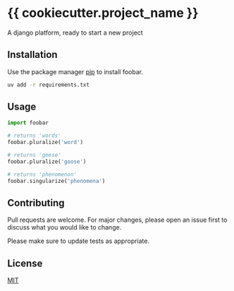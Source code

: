 # {{ cookiecutter.project_name }}

A django platform, ready to start a new project

## Installation

Use the package manager [pip](https://pip.pypa.io/en/stable/) to install foobar.

```bash
uv add -r requirements.txt
```

## Usage

```python
import foobar

# returns 'words'
foobar.pluralize('word')

# returns 'geese'
foobar.pluralize('goose')

# returns 'phenomenon'
foobar.singularize('phenomena')
```

## Contributing

Pull requests are welcome. For major changes, please open an issue first
to discuss what you would like to change.

Please make sure to update tests as appropriate.

## License

[MIT](https://choosealicense.com/licenses/mit/)